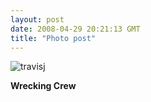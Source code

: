 ```yaml
---
layout: post
date: 2008-04-29 20:21:13 GMT
title: "Photo post"
---
```

![travisj](/images/06e541024ca67eb3caa9c566cf3438a54ef2fb70a2ab3264d7f829e7caf4a49d.jpg)

<b>Wrecking Crew</b>